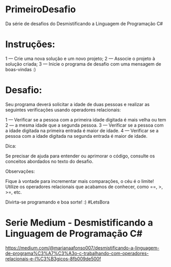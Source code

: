 # PrimeiroDesafio
Da série de desafios do Desmistificando a Linguagem de Programação C#

# Instruções:

1 — Crie uma nova solução e um novo projeto;
2 — Associe o projeto à solução criada;
3 — Inicie o programa de desafio com uma mensagem de boas-vindas :)

# Desafio:

Seu programa deverá solicitar a idade de duas pessoas e realizar as seguintes verificações usando operadores relacionais:

1 — Verificar se a pessoa com a primeira idade digitada é mais velha ou tem 2 — a mesma idade que a segunda pessoa.
3 — Verificar se a pessoa com a idade digitada na primeira entrada é maior de idade.
4 — Verificar se a pessoa com a idade digitada na segunda entrada é maior de idade.

Dica:

Se precisar de ajuda para entender ou aprimorar o código, consulte os conceitos abordados no texto do desafio.

Observações:

Fique à vontade para incrementar mais comparações, o céu é o limite!
Utilize os operadores relacionais que acabamos de conhecer, como ==, >, >=, etc.

Divirta-se programando e boa sorte! :) #LetsBora

# Serie Medium - Desmistificando a Linguagem de Programação C#
https://medium.com/@marianaafonso007/desmistificando-a-linguagem-de-programa%C3%A7%C3%A3o-c-trabalhando-com-operadores-relacionais-e-l%C3%B3gicos-8fb009de500f
